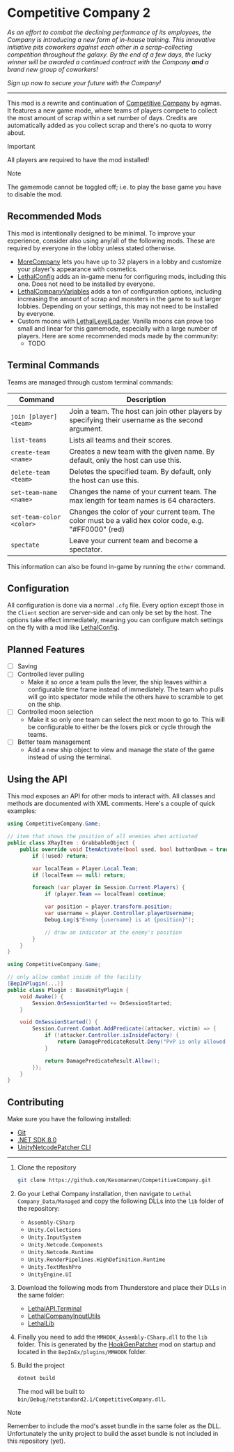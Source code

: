 ﻿# Competitive Company 2

_As an effort to combat the declining performance of its employees, the Company is introducing a new form of in-house training. This innovative initiative pits coworkers against each other in a scrap-collecting competition throughout the galaxy. By the end of a few days, the lucky winner will be awarded a continued contract with the Company **and** a brand new group of coworkers!_

_Sign up now to secure your future with the Company!_

---

This mod is a rewrite and continuation of [Competitive Company](https://thunderstore.io/c/lethal-company/p/agmas/CompetitiveCompany/) by agmas.
It features a new game mode, where teams of players compete to collect the most amount of scrap within a set number of days. Credits are automatically added as you collect scrap and there's no quota to worry about.

> [!IMPORTANT]
> All players are required to have the mod installed!

> [!NOTE]
> The gamemode cannot be toggled off; i.e. to play the base game you have to disable the mod.

## Recommended Mods

This mod is intentionally designed to be minimal. To improve your experience, consider also using any/all of the following mods. These are required by everyone in the lobby unless stated otherwise.

- [MoreCompany](https://thunderstore.io/package/notnotnotswipez/MoreCompany/) lets you have up to 32 players in a lobby and customize your player's appearance with cosmetics.
- [LethalConfig](https://thunderstore.io/package/lethal-company/p/LethalConfig/) adds an in-game menu for configuring mods, including this one. Does not need to be installed by everyone.
- [LethalCompanyVariables](https://thunderstore.io/c/lethal-company/p/AMRV/LethalCompanyVariables/) adds a ton of configuration options, including increasing the amount of scrap and monsters in the game to suit larger lobbies. Depending on your settings, this may not need to be installed by everyone.
- Custom moons with [LethalLevelLoader](https://thunderstore.io/package/lethal-company/p/LethalLevelLoader/). Vanilla moons can prove too small and linear for this gamemode, especially with a large number of players. Here are some recommended mods made by the community:
  - TODO

## Terminal Commands

Teams are managed through custom terminal commands:

| Command                  | Description                                                                                            |
| ------------------------ | ------------------------------------------------------------------------------------------------------ |
| `join [player] <team>`   | Join a team. The host can join other players by specifying their username as the second argument.      |
| `list-teams`             | Lists all teams and their scores.                                                                      |
| `create-team <name>`     | Creates a new team with the given name. By default, only the host can use this.                        |
| `delete-team <team>`     | Deletes the specified team. By default, only the host can use this.                                    |
| `set-team-name <name>`   | Changes the name of your current team. The max length for team names is 64 characters.                 |
| `set-team-color <color>` | Changes the color of your current team. The color must be a valid hex color code, e.g. "#FF0000" (red) |
| `spectate`               | Leave your current team and become a spectator.                                                        |

This information can also be found in-game by running the `other` command.

## Configuration

All configuration is done via a normal `.cfg` file. Every option except those in the `Client` section are server-side and can only be set by the host. The options take effect immediately, meaning you can configure match settings on the fly with a mod like [LethalConfig](https://thunderstore.io/package/lethal-company/p/LethalConfig/).

## Planned Features

- [ ] Saving
- [ ] Controlled lever pulling
  - Make it so once a team pulls the lever, the ship leaves within a configurable time frame instead of immediately. The team who pulls will go into spectator mode while the others have to scramble to get on the ship.
- [ ] Controlled moon selection
  - Make it so only one team can select the next moon to go to. This will be configurable to either be the losers pick or cycle through the teams.
- [ ] Better team management
  - Add a new ship object to view and manage the state of the game instead of using the terminal.

## Using the API

This mod exposes an API for other mods to interact with. All classes and methods are documented with XML comments. Here's a couple of quick examples:

```csharp
using CompetitiveCompany.Game;

// item that shows the position of all enemies when activated
public class XRayItem : GrabbableObject {
    public override void ItemActivate(bool used, bool buttonDown = true) {
        if (!used) return;

        var localTeam = Player.Local.Team;
        if (localTeam == null) return;

        foreach (var player in Session.Current.Players) {
            if (player.Team == localTeam) continue;

            var position = player.transform.position;
            var username = player.Controller.playerUsername;
            Debug.Log($"Enemy {username} is at {position}");

            // draw an indicator at the enemy's position
        }
    }
}
```

```csharp
using CompetitiveCompany.Game;

// only allow combat inside of the facility
[BepInPlugin(...)]
public class Plugin : BaseUnityPlugin {
    void Awake() {
        Session.OnSessionStarted += OnSessionStarted;
    }

    void OnSessionStarted() {
        Session.Current.Combat.AddPredicate((attacker, victim) => {
            if (!attacker.Controller.isInsideFactory) {
                return DamagePredicateResult.Deny("PvP is only allowed inside the facility");
            }

            return DamagePredicateResult.Allow();
        });
    }
}
```

## Contributing

Make sure you have the following installed:

- [Git](https://git-scm.com/)
- [.NET SDK 8.0](https://dotnet.microsoft.com/download/dotnet/6.0)
- [UnityNetcodePatcher CLI](https://github.com/EvaisaDev/UnityNetcodePatcher?tab=readme-ov-file#cli)

---

1. Clone the repository
   ```sh
   git clone https://github.com/Kesomannen/CompetitiveCompany.git
   ```
2. Go your Lethal Company installation, then navigate to `Lethal Company_Data/Managed` and copy the following DLLs into the `lib` folder of the repository:

   - `Assembly-CSharp`
   - `Unity.Collections`
   - `Unity.InputSystem`
   - `Unity.Netcode.Components`
   - `Unity.Netcode.Runtime`
   - `Unity.RenderPipelines.HighDefinition.Runtime`
   - `Unity.TextMeshPro`
   - `UnityEngine.UI`

3. Download the following mods from Thunderstore and place their DLLs in the same folder:

   - [LethalAPI.Terminal](https://thunderstore.io/c/lethal-company/p/LethalAPI/LethalAPI_Terminal/)
   - [LethalCompanyInputUtils](https://thunderstore.io/c/lethal-company/p/Rune580/LethalCompany_InputUtils/)
   - [LethalLib](https://thunderstore.io/c/lethal-company/p/Evaisa/LethalLib/)

4. Finally you need to add the `MMHOOK_Assembly-CSharp.dll` to the `lib` folder. This is generated by the [HookGenPatcher](https://thunderstore.io/c/lethal-company/p/Evaisa/HookGenPatcher/) mod on startup and located in the `BepInEx/plugins/MMHOOK` folder.

5. Build the project
   ```sh
   dotnet build
   ```
   The mod will be built to `bin/Debug/netstandard2.1/CompetitiveCompany.dll`.

> [!NOTE]
> Remember to include the mod's asset bundle in the same foler as the DLL. Unfortunately the unity project to build the asset bundle is not included in this repository (yet).

